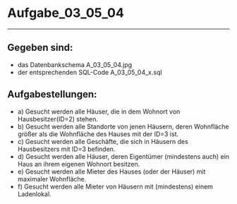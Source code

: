 # Aufgabe_03_05_04

---

## Gegeben sind:

- das Datenbankschema A_03_05_04.jpg
- der entsprechenden SQL-Code A_03_05_04_x.sql

## Aufgabestellungen:

- a) Gesucht werden alle Häuser, die in dem Wohnort von Hausbesitzer(ID=2) stehen.
- b) Gesucht werden alle Standorte von jenen Häusern, deren Wohnfläche größer als die Wohnfläche des Hauses mit der ID=3 ist.
- c) Gesucht werden alle Geschäfte, die sich in Häusern des Hausbesitzers mit ID=3 befinden.
- d) Gesucht werden alle Häuser, deren Eigentümer (mindestens auch) ein Haus an ihrem eigenen Wohnort besitzen. 
- e) Gesucht werden alle Mieter des Hauses (oder der Häuser) mit maximaler Wohnfläche. 
- f) Gesucht werden alle Mieter von Häusern mit (mindestens) einem Ladenlokal.
